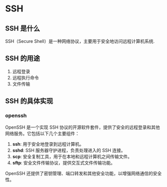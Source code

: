 # SSH  

## SSH 是什么
SSH（Secure Shell）是一种网络协议，主要用于安全地访问远程计算机系统.

## SSH 的用途
1. 远程登录
2. 远程执行命令
3. 文件传输

## SSH 的具体实现
### openssh
OpenSSH 是一个实现 SSH 协议的开源软件套件，提供了安全的远程登录和其他网络服务。它包括以下几个主要组件：

1. **ssh**: 用于安全地登录到远程计算机。
2. **sshd**: SSH 服务器守护进程，负责处理进入的 SSH 连接。
3. **scp**: 安全复制工具，用于在本地和远程计算机之间传输文件。
4. **sftp**: 安全文件传输协议，提供交互式文件传输功能。

OpenSSH 还提供了密钥管理、端口转发和其他安全功能，以增强网络通信的安全性。
